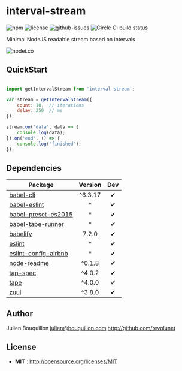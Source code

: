 # interval-stream

![npm](https://img.shields.io/npm/v/interval-stream.svg) ![license](https://img.shields.io/npm/l/interval-stream.svg) ![github-issues](https://img.shields.io/github/issues/revolunet/node-interval-stream.svg) ![Circle CI build status](https://circleci.com/gh/revolunet/node-interval-stream.svg?style=svg)

Minimal NodeJS readable stream based on intervals

![nodei.co](https://nodei.co/npm/interval-stream.png?downloads=true&downloadRank=true&stars=true)

## QuickStart


```js

import getIntervalStream from 'interval-stream';

var stream = getIntervalStream({
    count: 10,  // iterations
    delay: 250  // ms
});

stream.on('data', data => {
    console.log(data);
}).on('end', () => {
    console.log('finished');
});
```

## Dependencies

Package | Version | Dev
--- |:---:|:---:
[babel-cli](https://www.npmjs.com/package/babel-cli) | ^6.3.17 | ✔
[babel-eslint](https://www.npmjs.com/package/babel-eslint) | * | ✔
[babel-preset-es2015](https://www.npmjs.com/package/babel-preset-es2015) | * | ✔
[babel-tape-runner](https://www.npmjs.com/package/babel-tape-runner) | * | ✔
[babelify](https://www.npmjs.com/package/babelify) | 7.2.0 | ✔
[eslint](https://www.npmjs.com/package/eslint) | * | ✔
[eslint-config-airbnb](https://www.npmjs.com/package/eslint-config-airbnb) | * | ✔
[node-readme](https://www.npmjs.com/package/node-readme) | ^0.1.8 | ✔
[tap-spec](https://www.npmjs.com/package/tap-spec) | ^4.0.2 | ✔
[tape](https://www.npmjs.com/package/tape) | ^4.0.0 | ✔
[zuul](https://www.npmjs.com/package/zuul) | ^3.8.0 | ✔


## Author

Julien Bouquillon <julien@bouquillon.com> http://github.com/revolunet

## License

 - **MIT** : http://opensource.org/licenses/MIT
